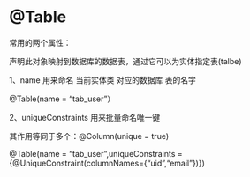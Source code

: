 
# @Table

常用的两个属性：

声明此对象映射到数据库的数据表，通过它可以为实体指定表(talbe)

1、name 用来命名 当前实体类 对应的数据库 表的名字

@Table(name = “tab_user”）

2、uniqueConstraints 用来批量命名唯一键

其作用等同于多个：@Column(unique = true)

@Table(name = “tab_user”,uniqueConstraints = {@UniqueConstraint(columnNames={“uid”,“email”})})
